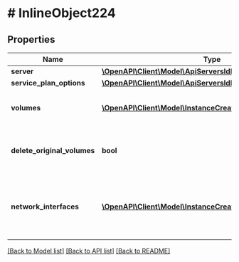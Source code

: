 # # InlineObject224

## Properties

Name | Type | Description | Notes
------------ | ------------- | ------------- | -------------
**server** | [**\OpenAPI\Client\Model\ApiServersIdResizeServer**](ApiServersIdResizeServer.md) |  | [optional]
**service_plan_options** | [**\OpenAPI\Client\Model\ApiServersIdResizeServicePlanOptions**](ApiServersIdResizeServicePlanOptions.md) |  | [optional]
**volumes** | [**\OpenAPI\Client\Model\InstanceCreateVolume[]**](InstanceCreateVolume.md) | List of volumes with their new sizes. | [optional]
**delete_original_volumes** | **bool** | Delete the original volumes after resizing. (Amazon only) | [optional] [default to false]
**network_interfaces** | [**\OpenAPI\Client\Model\InstanceCreateNetwork[]**](InstanceCreateNetwork.md) | Key for network configurations. Include id to update an existing interface. | [optional]

[[Back to Model list]](../../README.md#models) [[Back to API list]](../../README.md#endpoints) [[Back to README]](../../README.md)
